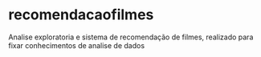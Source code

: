 # recomendacaofilmes
 Analise exploratoria e sistema de recomendação de filmes, realizado para fixar conhecimentos de analise de dados
